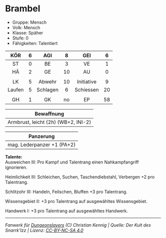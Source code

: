 # Brambel  
- Gruppe: Mensch  
- Volk: Mensch  
- Klasse: Späher  
- Stufe: 0  
- Fähigkeiten: Talentiert  


| KÖR | 6 | AGI | 8 | GEI | 6 |
| :-: | :-: | :-: | :-: | :-: | :-: |
| ST | 0 | BE | 3 | VE | 1 |
| HÄ | 2 | GE | 10 | AU | 0 |
|  |
| LK | 5 | Abwehr | 10 | Initiative | 9 |
| Laufen | 5 | Schlagen | 6 | Schiessen | 20 |
|  |
| GH | 1 | GK | no | EP | 58 |

| Bewaffnung |
| --- |
| Armbrust, leicht (2h) (WB+2, INI-2) |


| Panzerung |
| --- |
| mag. Lederpanzer +1 (PA+2) |


**Talente:**  
Ausweichen III: Pro Kampf und Talentrang einen Nahkampfangriff ignorieren.

Heimlichkeit III: Schleichen, Suchen, Taschendiebstahl, Verbergen +2 pro Talentrang.

Schlitzohr III: Handeln, Feilschen, Bluffen +3 pro Talentrang.

Wissensgebiet II: +3 pro Talentrang auf ausgewähltes Wissensgebiet.

Handwerk I: +3 pro Talentrang auf ausgewähltes Handwerk.





___
*Fanwerk für [Dungeonslayers](https://www.dungeonslayers.net/) (C) Christian Kennig | Quelle: Der Kult des Snarrk'Izz | Lizenz: [CC-BY-NC-SA 4.0](https://creativecommons.org/licenses/by-nc-sa/4.0/deed.de)*